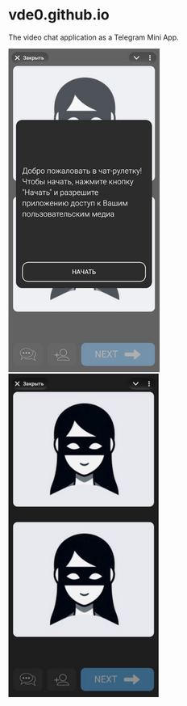 # vde0.github.io

The video chat application as a Telegram Mini App.

![start](./notes/start.png)  
![start](./notes/fail.png)
